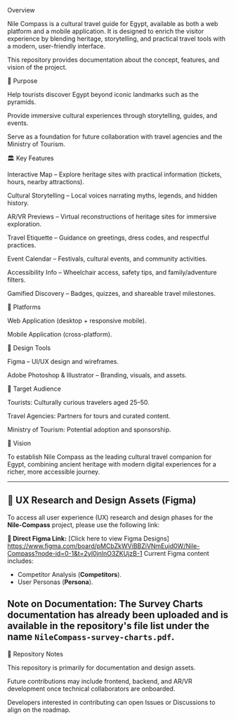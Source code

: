 Overview

Nile Compass is a cultural travel guide for Egypt, available as both a web platform and a mobile application.
It is designed to enrich the visitor experience by blending heritage, storytelling, and practical travel tools with a modern, user-friendly interface.

This repository provides documentation about the concept, features, and vision of the project.

🎯 Purpose

Help tourists discover Egypt beyond iconic landmarks such as the pyramids.

Provide immersive cultural experiences through storytelling, guides, and events.

Serve as a foundation for future collaboration with travel agencies and the Ministry of Tourism.

🏛 Key Features

Interactive Map – Explore heritage sites with practical information (tickets, hours, nearby attractions).

Cultural Storytelling – Local voices narrating myths, legends, and hidden history.

AR/VR Previews – Virtual reconstructions of heritage sites for immersive exploration.

Travel Etiquette – Guidance on greetings, dress codes, and respectful practices.

Event Calendar – Festivals, cultural events, and community activities.

Accessibility Info – Wheelchair access, safety tips, and family/adventure filters.

Gamified Discovery – Badges, quizzes, and shareable travel milestones.

📱 Platforms

Web Application (desktop + responsive mobile).

Mobile Application (cross-platform).

🎨 Design Tools

Figma – UI/UX design and wireframes.

Adobe Photoshop & Illustrator – Branding, visuals, and assets.

👥 Target Audience

Tourists: Culturally curious travelers aged 25–50.

Travel Agencies: Partners for tours and curated content.

Ministry of Tourism: Potential adoption and sponsorship.

📌 Vision

To establish Nile Compass as the leading cultural travel companion for Egypt, combining ancient heritage with modern digital experiences for a richer, more accessible journey.


---
## 🎨 UX Research and Design Assets (Figma)

To access all user experience (UX) research and design phases for the **Nile-Compass** project, please use the following link:

**🔗 Direct Figma Link:** [Click here to view Figma Designs] https://www.figma.com/board/pMCbZkWViBBZiVNmEujd0W/Nile-Compass?node-id=0-1&t=2yI0jnlnO3ZKUjzB-1
Current Figma content includes:
* Competitor Analysis (**Competitors**).
* User Personas (**Persona**).

**Note on Documentation:** The **Survey Charts** documentation has already been uploaded and is available in the repository's file list under the name `NileCompass-survey-charts.pdf`.
---


📂 Repository Notes

This repository is primarily for documentation and design assets.

Future contributions may include frontend, backend, and AR/VR development once technical collaborators are onboarded.

Developers interested in contributing can open Issues or Discussions to align on the roadmap.
